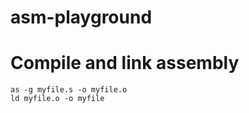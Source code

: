 # asm-playground

# Compile and link assembly

```
as -g myfile.s -o myfile.o
ld myfile.o -o myfile
```
